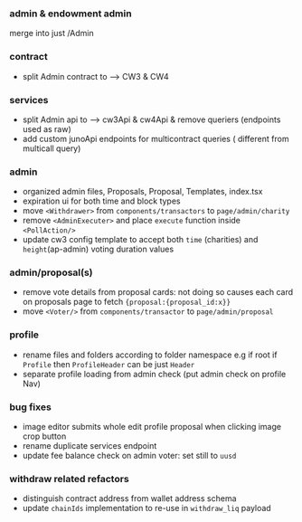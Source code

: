 ### admin & endowment admin

merge into just /Admin

### contract

- split Admin contract to --> CW3 & CW4

### services

- split Admin api to --> cw3Api & cw4Api & remove queriers (endpoints used as raw)
- add custom junoApi endpoints for multicontract queries ( different from multicall query)

### admin

- organized admin files, Proposals, Proposal, Templates, index.tsx
- expiration ui for both time and block types
- move `<Withdrawer>` from `components/transactors` to `page/admin/charity`
- remove `<AdminExecuter>` and place `execute` function inside `<PollAction/>`
- update cw3 config template to accept both `time` (charities) and `height`(ap-admin) voting duration values

### admin/proposal(s)

- remove vote details from proposal cards: not doing so causes each card on proposals page to fetch `{proposal:{proposal_id:x}}`
- move `<Voter/>` from `components/transactor` to `page/admin/proposal`

### profile

- rename files and folders according to folder namespace e.g if root if `Profile` then `ProfileHeader` can be just `Header`
- separate profile loading from admin check (put admin check on profile Nav)

### bug fixes

- image editor submits whole edit profile proposal when clicking image crop button
- rename duplicate services endpoint
- update fee balance check on admin voter: set still to `uusd`

### withdraw related refactors

- distinguish contract address from wallet address schema
- update `chainIds` implementation to re-use in `withdraw_liq` payload
